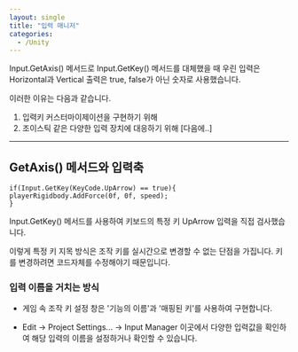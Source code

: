 ```yaml
---
layout: single
title: "입력 매니저"
categories:
  - /Unity
---
```


Input.GetAxis() 메서드로 Input.GetKey() 메서드를 대체했을 때 우린 입력은 Horizontal과 Vertical 출력은 true, false가 아닌 숫자로 사용했습니다.

이러한 이유는 다음과 같습니다.
1. 입력키 커스터마이제이션을 구현하기 위해
2. 조이스틱 같은 다양한 입력 장치에 대응하기 위해 [다음에..]
***

GetAxis() 메서드와 입력축
---
```
if(Input.GetKey(KeyCode.UpArrow) == true){
playerRigidbody.AddForce(0f, 0f, speed);
}
```
Input.GetKey() 메서드를 사용하여 키보드의 특정 키 UpArrow 입력을 직접 검사했습니다.

이렇게 특정 키 지목 방식은 조작 키를 실시간으로 변경할 수 없는 단점을 가집니다.
키를 변경하려면 코드자체를 수정해야기 때문입니다.

### 입력 이름을 거치는 방식
- 게임 속 조작 키 설정 창은 '기능의 이름'과 '매핑된 키'를 사용하여 구현합니다.

- Edit -> Project Settings... -> Input Manager
  이곳에서 다양한 입력값을 확인하여 해당 입력의 이름을 설정하거나 확인할 수 있습니다.
